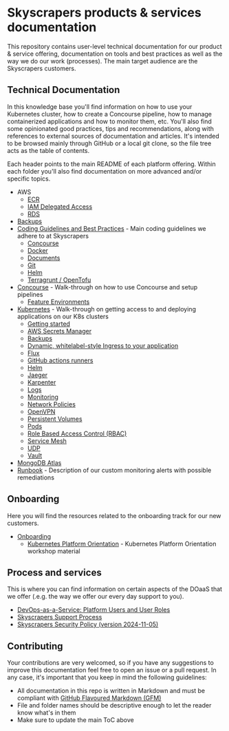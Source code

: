 # Skyscrapers products & services documentation

This repository contains user-level technical documentation for our product & service offering, documentation on tools and best practices as well as the way we do our work (processes). The main target audience are the Skyscrapers customers.

## Technical Documentation

In this knowledge base you'll find information on how to use your Kubernetes cluster, how to create a Concourse pipeline, how to manage containerized applications and how to monitor them, etc. You'll also find some opinionated good practices, tips and recommendations, along with references to external sources of documentation and articles. It's intended to be browsed mainly through GitHub or a local git clone, so the file tree acts as the table of contents.

Each header points to the main README of each platform offering. Within each folder you'll also find documentation on more advanced and/or specific topics.

- AWS
  - [ECR](aws/ecr.md)
  - [IAM Delegated Access](aws/iam_delegated_access.md)
  - [RDS](aws/RDS.md)
- [Backups](backups.md)
- [Coding Guidelines and Best Practices](coding_guidelines/README.md) - Main coding guidelines we adhere to at Skyscrapers
  - [Concourse](coding_guidelines/concourse.md)
  - [Docker](coding_guidelines/docker.md)
  - [Documents](coding_guidelines/documents.md)
  - [Git](coding_guidelines/git.md)
  - [Helm](coding_guidelines/helm.md)
  - [Terragrunt / OpenTofu](coding_guidelines/terragrunt.md)
- [Concourse](Concourse/README.md) - Walk-through on how to use Concourse and setup pipelines
  - [Feature Environments](Concourse/feature_environments.md)
- [Kubernetes](kubernetes/README.md) - Walk-through on getting access to and deploying applications on our K8s clusters
  - [Getting started](kubernetes/getting_started.md)
  - [AWS Secrets Manager](kubernetes/aws_secrets_manager.md)
  - [Backups](kubernetes/backups.md)
  - [Dynamic, whitelabel-style Ingress to your application](kubernetes/create_ingress_via_api.md)
  - [Flux](kubernetes/flux.md)
  - [GitHub actions runners](kubernetes/github-actions-runner-controller.md)
  - [Helm](kubernetes/helm.md)
  - [Jaeger](kubernetes/jaeger.md)
  - [Karpenter](kubernetes/karpenter.md)
  - [Logs](kubernetes/logging.md)
  - [Monitoring](kubernetes/monitoring.md)
  - [Network Policies](kubernetes/network_policies.md)
  - [OpenVPN](kubernetes/openvpn.md)
  - [Persistent Volumes](kubernetes/persistent_volumes.md)
  - [Pods](kubernetes/pods.md)
  - [Role Based Access Control (RBAC)](kubernetes/RBAC.md)
  - [Service Mesh](kubernetes/service_mesh.md)
  - [UDP](kubernetes/udp.md)
  - [Vault](kubernetes/vault.md)
- [MongoDB Atlas](mongodb_atlas/README.md)
- [Runbook](runbook.md) - Description of our custom monitoring alerts with possible remediations

## Onboarding

Here you will find the resources related to the onboarding track for our new customers. 

- [Onboarding](onboarding/README.md)
  - [Kubernetes Platform Orientation](onboarding/orientation.md) - Kubernetes Platform Orientation workshop material

## Process and services

This is where you can find information on certain aspects of the DOaaS that we offer (.e.g. the way we offer our every day support to you).

- [DevOps-as-a-Service: Platform Users and User Roles](Process_and_Services/platformusersandroles.md)
- [Skyscrapers Support Process](support_process.md)
- [Skyscrapers Security Policy (version 2024-11-05)](Process_and_Services/Skyscrapers_Security_Policy_2024-11-05.pdf)

## Contributing

Your contributions are very welcomed, so if you have any suggestions to improve this documentation feel free to open an issue or a pull request. In any case, it's important that you keep in mind the following guidelines:

- All documentation in this repo is written in Markdown and must be compliant with [GitHub Flavoured Markdown (GFM)](https://guides.github.com/features/mastering-markdown/#GitHub-flavored-markdown)
- File and folder names should be descriptive enough to let the reader know what's in them
- Make sure to update the main ToC above
